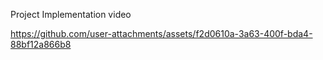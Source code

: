 Project Implementation video

https://github.com/user-attachments/assets/f2d0610a-3a63-400f-bda4-88bf12a866b8

